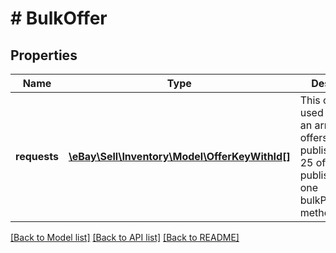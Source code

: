 # # BulkOffer

## Properties

Name | Type | Description | Notes
------------ | ------------- | ------------- | -------------
**requests** | [**\eBay\Sell\Inventory\Model\OfferKeyWithId[]**](OfferKeyWithId.md) | This container is used to pass in an array of offers to publish. Up to 25 offers can be published with one bulkPublishOffer method. | [optional]

[[Back to Model list]](../../README.md#models) [[Back to API list]](../../README.md#endpoints) [[Back to README]](../../README.md)

